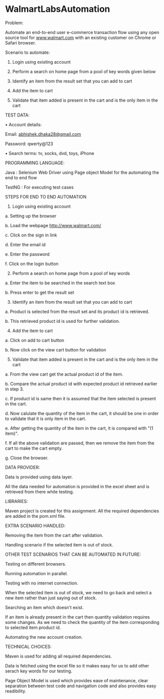 # WalmartLabsAutomation
Problem:

Automate an end-to-end user e-commerce transaction flow using any open source tool for www.walmart.com with an existing customer 
on Chrome or Safari browser.

Scenario to automate:

1. Login using existing account

2. Perform a search on home page from a pool of key words given below

3. Identify an item from the result set that you can add to cart

4. Add the item to cart

5. Validate that item added is present in the cart and is the only item in the cart



TEST DATA:

• Account details: 
  
  Email: abhishek.dhaka28@gmail.com
  
  Password: qwerty@123
  
• Search terms: tv, socks, dvd, toys, iPhone



PROGRAMMING LANGUAGE:

Java : Selenium Web Driver using Page object Model for the automating the end to end flow

TestNG : For executing test cases


STEPS FOR END TO END AUTOMATION

1. Login using existing account

  a. Setting up the browser
  
  b. Load the webpage http://www.walmart.com/
  
  c. Click on the sign in link
  
  d. Enter the email id
  
  e. Enter the password
  
  f. Click on the login button
  

2. Perform a search on home page from a pool of key words

  a. Enter the item to be searched in the search text box
  
  b. Press enter to get the result set
  
3. Identify an item from the result set that you can add to cart

  a. Product is selected from the result set and its product id is retrieved.
  
  b. This retrieved product id is used for further validation.
  
4. Add the item to cart

  a. Click on add to cart button
  
  b. Now click on the view cart button for validation
  
5. Validate that item added is present in the cart and is the only item in the cart

  a. From the view cart get the actual product id of the item.
  
  b. Compare the actual product id with expected product id retrieved earlier in step 3.
  
  c. If product id is same then it is assumed that the item selected is present in the cart.
  
  d. Now calulate the quantity of the item in the cart, it should be one in order to validate that it is only item in the cart.
  
  e. After getting the quantity of the item in the cart, it is compared with "(1 item)".
  
  f. If all the above validation are passed, then we remove the item from the cart to make the cart empty.
  
  g. Close the browser.

DATA PROVIDER:

Data is provided using data layer.

All the data needed for automation is provided in the excel sheet and is retrieved from there while testing.

  
LIBRARIES:
  
Maven project is created for this assignment. All the required dependencies are added in the pom.xml file.
  
EXTRA SCENARIO HANDLED:

Removing the item from the cart after validation.

Handling scenario if the selected item is out of stock.


OTHER TEST SCENARIOS THAT CAN BE AUTOMATED IN FUTURE:

Testing on different browsers.

Running automation in parallel.

Testing with no internet connection.

When the selected item is out of stock, we need to go back and select a new item rather than just saying out of stock.

Searching an item which doesn't exist.

If an item is already present in the cart then quantity validation requires some changes. As we need to check the quantity
of the item corresponding to selected item product id.

Automating the new account creation.



TECHNICAL CHOICES:

Maven is used for adding all required dependencies.

Data is fetched using the excel file so it makes easy for us to add other serach key words for our testing.

Page Object Model is used which provides ease of maintenance, clear separation between test code and navigation code and
also provides easy readibility.


  

